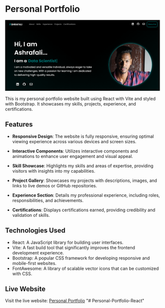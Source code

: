 # Personal Portfolio

![Personal Portfolio Preview](preview.png)

This is my personal portfolio website built using React with Vite and styled with Bootstrap. It showcases my skills, projects, experience, and certifications.

## Features

- **Responsive Design**: The website is fully responsive, ensuring optimal viewing experience across various devices and screen sizes.

- **Interactive Components**: Utilizes interactive components and animations to enhance user engagement and visual appeal.

- **Skill Showcase**: Highlights my skills and areas of expertise, providing visitors with insights into my capabilities.

- **Project Gallery**: Showcases my projects with descriptions, images, and links to live demos or GitHub repositories.

- **Experience Section**: Details my professional experience, including roles, responsibilities, and achievements.

- **Certifications**: Displays certifications earned, providing credibility and validation of skills.

## Technologies Used

- React: A JavaScript library for building user interfaces.
- Vite: A fast build tool that significantly improves the frontend development experience.
- Bootstrap: A popular CSS framework for developing responsive and mobile-first websites.
- FontAwesome: A library of scalable vector icons that can be customized with CSS.

## Live Website
  Visit the live website: <a href='https://ashrafali-m.github.io/Personal-Portfolio-React/'>Personal Portfolio</a> "# Personal-Portfolio-React" 
